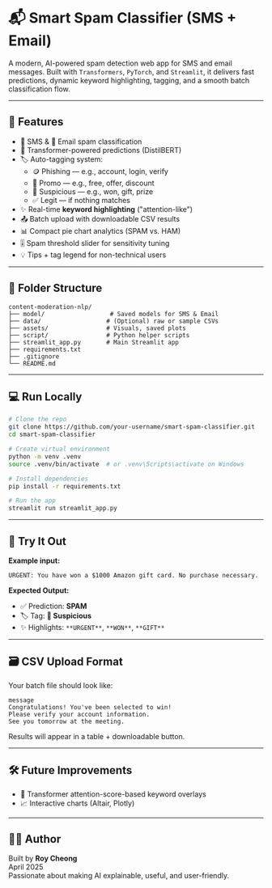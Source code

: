 # 📬 Smart Spam Classifier (SMS + Email)

A modern, AI-powered spam detection web app for SMS and email messages. Built with `Transformers`, `PyTorch`, and `Streamlit`, it delivers fast predictions, dynamic keyword highlighting, tagging, and a smooth batch classification flow.

---

## 🚀 Features

- 📱 SMS & 📧 Email spam classification
- 🤖 Transformer-powered predictions (DistilBERT)
- 🏷️ Auto-tagging system:
  - 🪙 Phishing — e.g., account, login, verify
  - 📢 Promo — e.g., free, offer, discount
  - 🎁 Suspicious — e.g., won, gift, prize
  - ✅ Legit — if nothing matches
- ✨ Real-time **keyword highlighting** ("attention-like")
- 📤 Batch upload with downloadable CSV results
- 📊 Compact pie chart analytics (SPAM vs. HAM)
- 🎚️ Spam threshold slider for sensitivity tuning
- 💡 Tips + tag legend for non-technical users

---

## 📂 Folder Structure

```
content-moderation-nlp/
├── model/                  # Saved models for SMS & Email
├── data/                  # (Optional) raw or sample CSVs
├── assets/                # Visuals, saved plots
├── script/                # Python helper scripts
├── streamlit_app.py       # Main Streamlit app
├── requirements.txt
├── .gitignore
└── README.md
```

---

## 💻 Run Locally

```bash
# Clone the repo
git clone https://github.com/your-username/smart-spam-classifier.git
cd smart-spam-classifier

# Create virtual environment
python -m venv .venv
source .venv/bin/activate  # or .venv\Scripts\activate on Windows

# Install dependencies
pip install -r requirements.txt

# Run the app
streamlit run streamlit_app.py
```

---

## 🧪 Try It Out

**Example input:**
```
URGENT: You have won a $1000 Amazon gift card. No purchase necessary.
```

**Expected Output:**
- ✅ Prediction: **SPAM**
- 🏷️ Tag: **🎁 Suspicious**
- ✨ Highlights: `**URGENT**`, `**WON**`, `**GIFT**`

---

## 🗃️ CSV Upload Format

Your batch file should look like:

```csv
message
Congratulations! You've been selected to win!
Please verify your account information.
See you tomorrow at the meeting.
```

Results will appear in a table + downloadable button.

---

## 🛠️ Future Improvements

- 🧠 Transformer attention-score-based keyword overlays
- 📈 Interactive charts (Altair, Plotly)

---

## 👨‍💻 Author

Built by **Roy Cheong**  
April 2025  
Passionate about making AI explainable, useful, and user-friendly.


